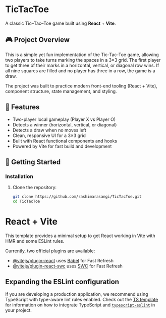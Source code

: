 # TicTacToe

A classic Tic–Tac–Toe game built using **React** + **Vite**.

## 🎮 Project Overview

This is a simple yet fun implementation of the Tic-Tac-Toe game, allowing two players to take turns marking the spaces in a 3×3 grid. The first player to get three of their marks in a horizontal, vertical, or diagonal row wins. If all nine squares are filled and no player has three in a row, the game is a draw.

The project was built to practice modern front-end tooling (React + Vite), component structure, state management, and styling.

## 🧰 Features

- Two-player local gameplay (Player X vs Player O)  
- Detects a winner (horizontal, vertical, or diagonal)  
- Detects a draw when no moves left  
- Clean, responsive UI for a 3×3 grid  
- Built with React functional components and hooks  
- Powered by Vite for fast build and development  

## 🚀 Getting Started

### Installation

1. Clone the repository:  
   ```bash
   git clone https://github.com/rashimarasangi/TicTacToe.git  
   cd TicTacToe  
# React + Vite

This template provides a minimal setup to get React working in Vite with HMR and some ESLint rules.

Currently, two official plugins are available:

- [@vitejs/plugin-react](https://github.com/vitejs/vite-plugin-react/blob/main/packages/plugin-react) uses [Babel](https://babeljs.io/) for Fast Refresh
- [@vitejs/plugin-react-swc](https://github.com/vitejs/vite-plugin-react/blob/main/packages/plugin-react-swc) uses [SWC](https://swc.rs/) for Fast Refresh

## Expanding the ESLint configuration

If you are developing a production application, we recommend using TypeScript with type-aware lint rules enabled. Check out the [TS template](https://github.com/vitejs/vite/tree/main/packages/create-vite/template-react-ts) for information on how to integrate TypeScript and [`typescript-eslint`](https://typescript-eslint.io) in your project.
